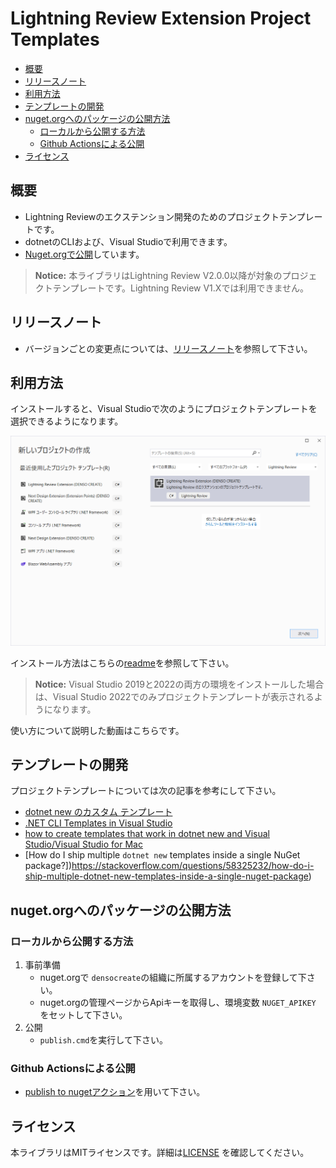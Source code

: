 # Lightning Review Extension Project Templates

- [概要](#概要)
- [リリースノート](#リリースノート)
- [利用方法](#利用方法)
- [テンプレートの開発](#テンプレートの開発)
- [nuget.orgへのパッケージの公開方法](#nugetorgへのパッケージの公開方法)
  - [ローカルから公開する方法](#ローカルから公開する方法)
  - [Github Actionsによる公開](#github-actionsによる公開)
- [ライセンス](#ライセンス)

## 概要
* Lightning Reviewのエクステンション開発のためのプロジェクトテンプレートです。
* dotnetのCLIおよび、Visual Studioで利用できます。
* [Nuget.orgで公開](https://www.nuget.org/packages/LightningReview.Extension.ProjectTemplates)しています。
  
> **Notice:**
> 本ライブラリはLightning Review V2.0.0以降が対象のプロジェクトテンプレートです。Lightning Review V1.Xでは利用できません。

## リリースノート
* バージョンごとの変更点については、[リリースノート](releasenotes.md)を参照して下さい。

## 利用方法
インストールすると、Visual Studioで次のようにプロジェクトテンプレートを選択できるようになります。

![](images/vs2022-new-project-dialog.png)

インストール方法はこちらの[readme](src/readme.md)を参照して下さい。

> **Notice:**
> Visual Studio 2019と2022の両方の環境をインストールした場合は、Visual Studio 2022でのみプロジェクトテンプレートが表示されるようになります。

使い方について説明した動画はこちらです。

## テンプレートの開発
プロジェクトテンプレートについては次の記事を参考にして下さい。
* [dotnet new のカスタム テンプレート](https://docs.microsoft.com/ja-jp/dotnet/core/tools/custom-templates)
* [.NET CLI Templates in Visual Studio](https://devblogs.microsoft.com/dotnet/net-cli-templates-in-visual-studio/)
* [how to create templates that work in dotnet new and Visual Studio/Visual Studio for Mac](https://github.com/sayedihashimi/template-sample)
* [How do I ship multiple `dotnet new` templates inside a single NuGet package?])https://stackoverflow.com/questions/58325232/how-do-i-ship-multiple-dotnet-new-templates-inside-a-single-nuget-package)

## nuget.orgへのパッケージの公開方法

### ローカルから公開する方法
1. 事前準備
   * nuget.orgで `densocreate`の組織に所属するアカウントを登録して下さい。
   * nuget.orgの管理ページからApiキーを取得し、環境変数 `NUGET_APIKEY` をセットして下さい。
2. 公開
   * `publish.cmd`を実行して下さい。

### Github Actionsによる公開
* [publish to nugetアクション](https://github.com/denso-create/LightningReview-Extension-ProjectTemplates/actions/workflows/publish.yml)を用いて下さい。


## ライセンス
本ライブラリはMITライセンスです。詳細は[LICENSE](./LICENSE) を確認してください。
